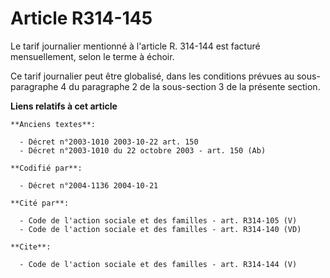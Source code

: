 # Article R314-145

Le tarif journalier mentionné à l'article R. 314-144 est facturé mensuellement, selon le terme à échoir.

Ce tarif journalier peut être globalisé, dans les conditions prévues au sous-paragraphe 4 du paragraphe 2 de la sous-section
3 de la présente section.

**Liens relatifs à cet article**

	**Anciens textes**:

	  - Décret n°2003-1010 2003-10-22 art. 150
	  - Décret n°2003-1010 du 22 octobre 2003 - art. 150 (Ab)

	**Codifié par**:

	  - Décret n°2004-1136 2004-10-21

	**Cité par**:

	  - Code de l'action sociale et des familles - art. R314-105 (V)
	  - Code de l'action sociale et des familles - art. R314-140 (VD)

	**Cite**:

	  - Code de l'action sociale et des familles - art. R314-144 (V)
